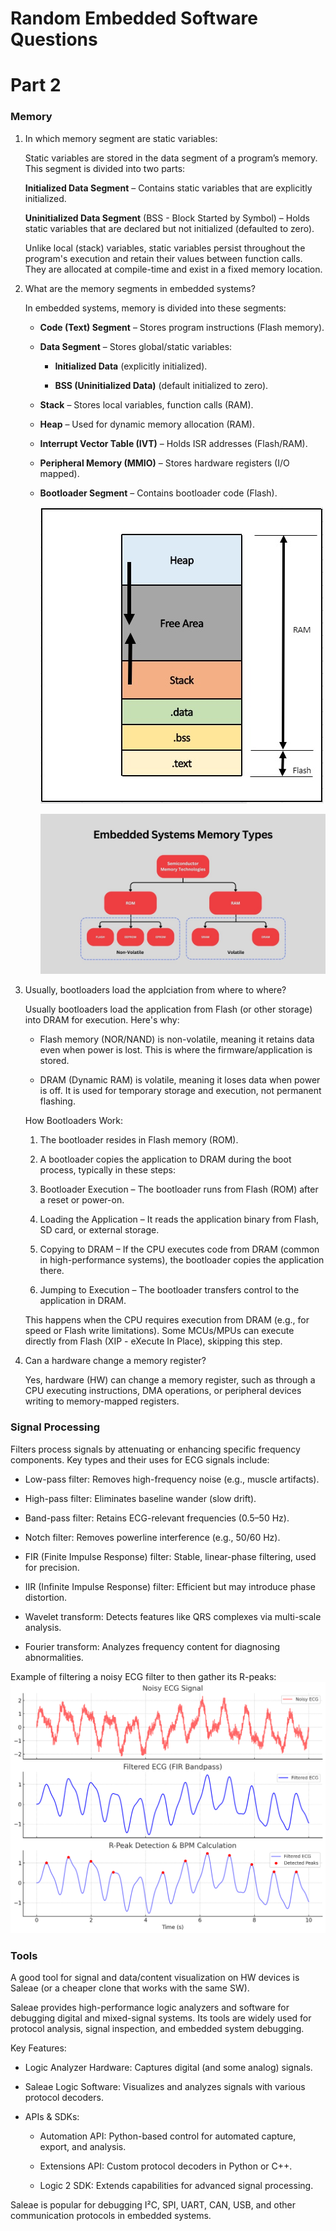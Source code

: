 # Random Embedded Software Questions

# Part 2

### Memory

1. In which memory segment are static variables:

    Static variables are stored in the data segment of a program’s memory. This segment is divided into two parts:

    **Initialized Data Segment** – Contains static variables that are explicitly initialized.

    **Uninitialized Data Segment** (BSS - Block Started by Symbol) – Holds static variables that are declared but not initialized (defaulted to zero).

    Unlike local (stack) variables, static variables persist throughout the program's execution and retain their values between function calls. They are allocated at compile-time and exist in a fixed memory location.


2. What are the memory segments in embedded systems?

    In embedded systems, memory is divided into these segments:

    * **Code (Text) Segment** – Stores program instructions (Flash memory).

    * **Data Segment** – Stores global/static variables:

        * **Initialized Data** (explicitly initialized).

        * **BSS (Uninitialized Data)** (default initialized to zero).

    * **Stack** – Stores local variables, function calls (RAM).

    * **Heap** – Used for dynamic memory allocation (RAM).

    * **Interrupt Vector Table (IVT)** – Holds ISR addresses (Flash/RAM).

    * **Peripheral Memory (MMIO)** – Stores hardware registers (I/O mapped).

    * **Bootloader Segment** – Contains bootloader code (Flash).

        ![alt text](image.png)

        ![alt text](image-1.png)


3. Usually, bootloaders load the applciation from where to where?

    Usually bootloaders load the application from Flash (or other storage) into DRAM for execution. Here's why:

    * Flash memory (NOR/NAND) is non-volatile, meaning it retains data even when power is lost. This is where the firmware/application is stored.

    * DRAM (Dynamic RAM) is volatile, meaning it loses data when power is off. It is used for temporary storage and execution, not permanent flashing.

    How Bootloaders Work:
    1. The bootloader resides in Flash memory (ROM).

    2. A bootloader copies the application to DRAM during the boot process, typically in these steps:

    3. Bootloader Execution – The bootloader runs from Flash (ROM) after a reset or power-on.

    4. Loading the Application – It reads the application binary from Flash, SD card, or external storage.

    5. Copying to DRAM – If the CPU executes code from DRAM (common in high-performance systems), the bootloader copies the application there.

    6. Jumping to Execution – The bootloader transfers control to the application in DRAM.

    This happens when the CPU requires execution from DRAM (e.g., for speed or Flash write limitations). Some MCUs/MPUs can execute directly from Flash (XIP - eXecute In Place), skipping this step.


4. Can a hardware change a memory register?
    
    Yes, hardware (HW) can change a memory register, such as through a CPU executing instructions, DMA operations, or peripheral devices writing to memory-mapped registers.


### Signal Processing

Filters process signals by attenuating or enhancing specific frequency components. Key types and their uses for ECG signals include:

* Low-pass filter: Removes high-frequency noise (e.g., muscle artifacts).

* High-pass filter: Eliminates baseline wander (slow drift).

* Band-pass filter: Retains ECG-relevant frequencies (0.5–50 Hz).

* Notch filter: Removes powerline interference (e.g., 50/60 Hz).

* FIR (Finite Impulse Response) filter: Stable, linear-phase filtering, used for precision.

* IIR (Infinite Impulse Response) filter: Efficient but may introduce phase distortion.

* Wavelet transform: Detects features like QRS complexes via multi-scale analysis.

* Fourier transform: Analyzes frequency content for diagnosing abnormalities.

Example of filtering a noisy ECG filter to then gather its R-peaks:
    ![alt text](image-2.png)


### Tools

A good tool for signal and data/content visualization on HW devices is Saleae (or a cheaper clone that works with the same SW).

Saleae provides high-performance logic analyzers and software for debugging digital and mixed-signal systems. Its tools are widely used for protocol analysis, signal inspection, and embedded system debugging.

Key Features:
* Logic Analyzer Hardware: Captures digital (and some analog) signals.

* Saleae Logic Software: Visualizes and analyzes signals with various protocol decoders.

* APIs & SDKs:

    * Automation API: Python-based control for automated capture, export, and analysis.

    * Extensions API: Custom protocol decoders in Python or C++.

    * Logic 2 SDK: Extends capabilities for advanced signal processing.

Saleae is popular for debugging I²C, SPI, UART, CAN, USB, and other communication protocols in embedded systems.